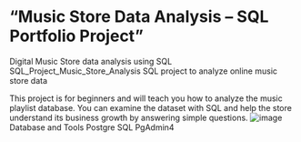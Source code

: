 # “Music Store Data Analysis – SQL Portfolio Project”
Digital Music Store data analysis using SQL
SQL_Project_Music_Store_Analysis
SQL project to analyze online music store data

This project is for beginners and will teach you how to analyze the music playlist database. You can examine the dataset with SQL and help the store understand its business growth by answering simple questions.
![image](https://github.com/user-attachments/assets/4481ecf3-a1cc-4587-83fe-8b7c8cdef385)
Database and Tools
Postgre SQL
PgAdmin4
